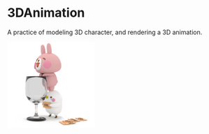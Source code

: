# 3DAnimation
A practice of modeling 3D character, and rendering a 3D animation.

<img src="./images/rabbit.png" width="200">
